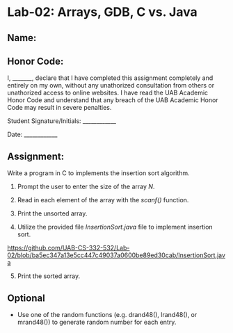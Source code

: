 # Lab-02: Arrays, GDB, C vs. Java

## Name: 

## Honor Code:

I, _______, declare that I have completed this assignment completely and entirely on my own, without any unathorized consultation from others or unathorized access to online websites. I have read the UAB Academic Honor Code and understand that any breach of the UAB Academic Honor Code may result in severe penalties.

Student Signature/Initials: ____________

Date: ____________

## Assignment:

Write a program in C to implements the insertion sort algorithm.

1. Prompt the user to enter the size of the array *N*.

2. Read in each element of the array with the *scanf()* function.

3. Print the unsorted array.

4. Utilize the provided file *InsertionSort.java* file to implement insertion sort.

https://github.com/UAB-CS-332-532/Lab-02/blob/ba5ec347a13e5cc447c49037a0600be89ed30cab/InsertionSort.java

5. Print the sorted array.

## Optional

- Use one of the random functions (e.g. drand48(), lrand48(), or mrand48()) to generate random number for each entry.
